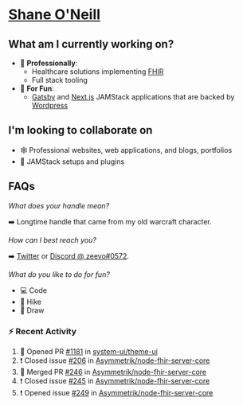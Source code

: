 # [Shane O'Neill](https://shaneoneill.io)

## What am I currently working on?

- 📁 **Professionally**:
  - Healthcare solutions implementing [FHIR](https://hl7.org/FHIR/)
  - Full stack tooling
- 🎉 **For Fun**:
  - [Gatsby](https://github.com/gatsbyjs/gatsby) and [Next.js](https://github.com/vercel/next.js) JAMStack applications that are backed by [Wordpress](https://github.com/wp-graphql/wp-graphql)

## I'm looking to collaborate on

- 🕸 Professional websites, web applications, and blogs, portfolios
- 🔧 JAMStack setups and plugins

## FAQs

_What does your handle mean?_

➡️ Longtime handle that came from my old warcraft character.

_How can I best reach you?_

➡️ [Twitter](https://twitter.com/zeevosec) or [Discord @ zeevo#0572](https://discord.com).

_What do you like to do for fun?_

- 💻 Code
- 🌲 Hike
- 🎨 Draw

### :zap: Recent Activity

<!--START_SECTION:activity-->

1. 💪 Opened PR [#1181](https://github.com//system-ui/theme-ui/pull/1181) in [system-ui/theme-ui](https://github.com//system-ui/theme-ui)
2. ❗️ Closed issue [#206](https://github.com//Asymmetrik/node-fhir-server-core/issues/206) in [Asymmetrik/node-fhir-server-core](https://github.com//Asymmetrik/node-fhir-server-core)
3. 🎉 Merged PR [#246](https://github.com//Asymmetrik/node-fhir-server-core/pull/246) in [Asymmetrik/node-fhir-server-core](https://github.com//Asymmetrik/node-fhir-server-core)
4. ❗️ Closed issue [#245](https://github.com//Asymmetrik/node-fhir-server-core/issues/245) in [Asymmetrik/node-fhir-server-core](https://github.com//Asymmetrik/node-fhir-server-core)
5. ❗️ Opened issue [#249](https://github.com//Asymmetrik/node-fhir-server-core/issues/249) in [Asymmetrik/node-fhir-server-core](https://github.com//Asymmetrik/node-fhir-server-core)
<!--END_SECTION:activity-->
